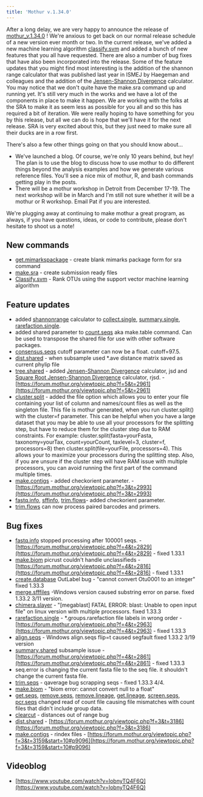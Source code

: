 ```yaml
---
title: 'Mothur v.1.34.0'
---
```

After a long delay, we are very happy to announce the release of
[mothur\_v.1.34.0](mothur_v.1.34.0) ! We\'re anxious to get
back on our normal release schedule of a new version ever month or two.
In the current release, we\'ve added a new machine learning algorithm
[classify.svm](classify.svm) and added a bunch of new
features that you all have requested. There are also a number of bug
fixes that have also been incorporated into the release. Some of the
feature updates that you might find most interesting is the addition of
the shannon range calculator that was published last year in ISMEJ by
Haegeman and colleagues and the addition of the [Jensen-Shannon
Divergence](Jensen-Shannon_Divergence) calculator. You may
notice that we don\'t quite have the make.sra command up and running
yet. It\'s still very much in the works and we have a lot of the
components in place to make it happen. We are working with the folks at
the SRA to make it as seem less as possible for you all and so this has
required a bit of iteration. We were really hoping to have something for
you by this release, but all we can do is hope that we\'ll have it for
the next release. SRA is very excited about this, but they just need to
make sure all their ducks are in a row first.

There\'s also a few other things going on that you should know about\...

-   We\'ve launched a blog. Of course, we\'re only 10 years behind, but
    hey! The plan is to use the blog to discuss how to use mothur to do
    different things beyond the analysis examples and how we generate
    various reference files. You\'ll see a nice mix of mothur, R, and
    bash commands getting play in the posts.
-   There will be a mothur workshop in Detroit from December 17-19. The
    next workshop will be in March and I\'m still not sure whether it
    will be a mothur or R workshop. Email Pat if you are interested.

We\'re plugging away at continuing to make mothur a great program, as
always, if you have questions, ideas, or code to contribute, please
don\'t hesitate to shoot us a note!

## New commands

-   [get.mimarkspackage](get.mimarkspackage) - create blank
    mimarks package form for sra command
-   [make.sra](make.sra) - create submission ready files
-   [Classify.svm](Classify.svm) - Rank OTUs using the
    support vector machine learning algorithm

## Feature updates

-   added [shannonrange](shannonrange) calculator to
    [collect.single](collect.single),
    [summary.single](summary.single),
    [rarefaction.single](rarefaction.single).
-   added shared parameter to [count.seqs](count.seqs) aka
    make.table command. Can be used to transpose the shared file for use
    with other software packages.
-   [consensus.seqs](consensus.seqs) cutoff parameter can now
    be a float. cutoff=97.5.
-   [dist.shared](dist.shared) - when subsample used \*.ave
    distance matrix saved as current phylip file
-   [tree.shared](tree.shared) - added [Jensen-Shannon
    Divergence](Jensen-Shannon_Divergence) calculator, jsd
    and [Square Root Jensen-Shannon
    Divergence](Square_Root_Jensen-Shannon_Divergence)
    calculator, rjsd. -
    [https://forum.mothur.org/viewtopic.php?f=5&t=2961](https://forum.mothur.org/viewtopic.php?f=5&t=2961)
-   [cluster.split](cluster.split) - added the file option
    which allows you to enter your file containing your list of column
    and names/count files as well as the singleton file. This file is
    mothur generated, when you run cluster.split() with the cluster=f
    parameter. This can be helpful when you have a large dataset that
    you may be able to use all your processors for the splitting step,
    but have to reduce them for the cluster step due to RAM constraints.
    For example: cluster.split(fasta=yourFasta, taxonomy=yourTax,
    count=yourCount, taxlevel=3, cluster=f, processors=8) then
    cluster.split(file=yourFile, processors=4). This allows your to
    maximize your processors during the splitting step. Also, if you are
    unsure if the cluster step will have RAM issue with multiple
    processors, you can avoid running the first part of the command
    multiple times.
-   [make.contigs](make.contigs) - added checkorient
    parameter. - [https://forum.mothur.org/viewtopic.php?f=3&t=2993](https://forum.mothur.org/viewtopic.php?f=3&t=2993)
-   [fastq.info](fastq.info), [sffinfo](sffinfo),
    [trim.flows](trim.flows)- added checkorient parameter.
-   [trim.flows](trim.flows) can now process paired barcodes
    and primers.

## Bug fixes

-   [fastq.info](fastq.info) stopped processing after 100001
    seqs. - [https://forum.mothur.org/viewtopic.php?f=4&t=2829](https://forum.mothur.org/viewtopic.php?f=4&t=2829) -
    fixed 1.33.1
-   [make.biom](make.biom) picrust couldn\'t handle
    unclassifieds -
    [https://forum.mothur.org/viewtopic.php?f=4&t=2816](https://forum.mothur.org/viewtopic.php?f=4&t=2816) - fixed
    1.33.1
-   [create.database](create.database) OutLabel bug -
    \"cannot convert Otu0001 to an integer\" fixed 1.33.3
-   [merge.sfffiles](merge.sfffiles) -Windows version caused
    substring error on parse. fixed 1.33.2 3/11 version.
-   [chimera.slayer](chimera.slayer) - \"\[megablast\] FATAL
    ERROR: blast: Unable to open input file\" on linux version with
    multiple processors. fixed 1.33.3
-   [rarefaction.single](rarefaction.single) -
    \*.groups.rarefaction file labels in wrong order -
    [https://forum.mothur.org/viewtopic.php?f=4&t=2963](https://forum.mothur.org/viewtopic.php?f=4&t=2963) - fixed
    1.33.3
-   [align.seqs](align.seqs) - Windows align.seqs flip=t
    caused segfault fixed 1.33.2 3/19 version
-   [summary.shared](summary.shared) subsample issue -
    [https://forum.mothur.org/viewtopic.php?f=4&t=2861](https://forum.mothur.org/viewtopic.php?f=4&t=2861) - fixed
    1.33.3
-   seq.error is changing the current fasta file to the seq file. it
    shouldn\'t change the current fasta file.
-   [trim.seqs](trim.seqs) - qaverage bug scrapping seqs -
    fixed 1.33.3 4/4.
-   [make.biom](make.biom) - \"biom error: cannot convert
    null to a float\"
-   [get.seqs](get.seqs),
    [remove.seqs](remove.seqs),
    [remove.lineage](remove.lineage),
    [get.lineage](get.lineage),
    [screen.seqs](screen.seqs),
    [pcr.seqs](pcr.seqs) changed read of count file causing
    file mismatches with count files that didn\'t include group data.
-   [clearcut](clearcut) - distances out of range bug
-   [dist.shared](dist.shared) -
    [https://forum.mothur.org/viewtopic.php?f=3&t=3186](https://forum.mothur.org/viewtopic.php?f=3&t=3186)
-   [make.contigs](make.contigs) - rindex files -
    [https://forum.mothur.org/viewtopic.php?f=3&t=3159&start=10#p9096](https://forum.mothur.org/viewtopic.php?f=3&t=3159&start=10#p9096)

## Videoblog

-   [https://www.youtube.com/watch?v=IobnyTQ4F6Q](https://www.youtube.com/watch?v=IobnyTQ4F6Q)</a>
